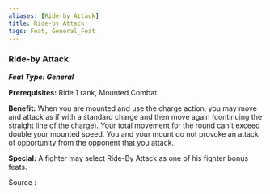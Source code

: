 ```yaml
---
aliases: [Ride-by Attack]
title: Ride-by Attack
tags: Feat, General_Feat
---
```

### Ride-by Attack 
***Feat Type: General***

**Prerequisites:** Ride 1 rank, Mounted Combat.

**Benefit:** When you are mounted and use the charge action, you may
move and attack as if with a standard charge and then move again
(continuing the straight line of the charge). Your total movement for
the round can't exceed double your mounted speed. You and your mount do
not provoke an attack of opportunity from the opponent that you attack.

**Special:** A fighter may select Ride-By Attack as one of his fighter
bonus feats.


Source :